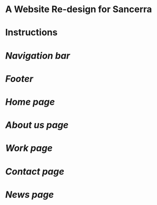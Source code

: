 # A Website Re-design for Sancerra

# Instructions

# _Navigation bar_

# _Footer_

# _Home page_

# _About us page_

# _Work page_

# _Contact page_

# _News page_
